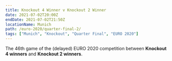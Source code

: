 ```yaml
---
title: Knockout 4 Winner v Knockout 2 Winner
date: 2021-07-02T20:00Z
endDate: 2021-07-02T21:50Z
locationName: Munich
path: /euro-2020/quarter-final-2/
tags: ["Munich", "Knockout", "Quarter Final", "EURO 2020"]
---
```


The 46th game of the (delayed) EURO 2020 competition between **Knockout 4 winners** and **Knockout 2 winners**.
